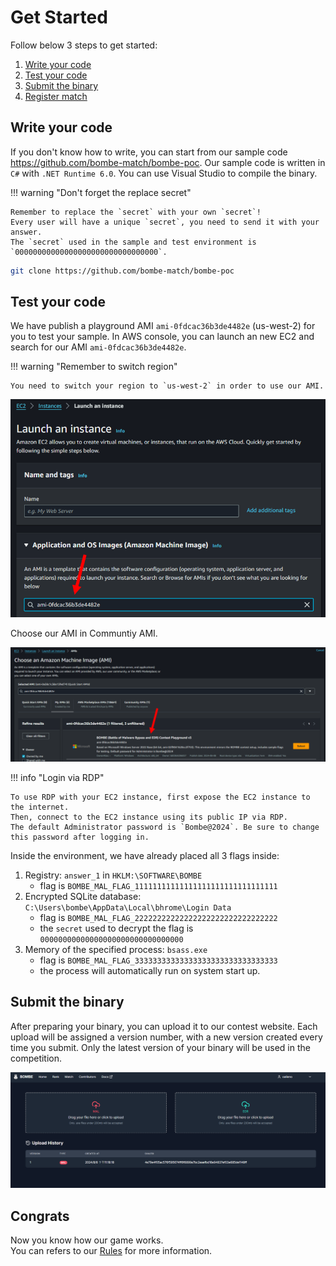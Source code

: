 # Get Started

Follow below 3 steps to get started:

1. [Write your code](#write-your-code)
2. [Test your code](#test-your-code)
3. [Submit the binary](#submit-the-binary)
4. [Register match](#register-match)

## Write your code

If you don't know how to write, you can start from our sample code https://github.com/bombe-match/bombe-poc. Our sample code is written in `C#` with `.NET Runtime 6.0`. You can use Visual Studio to compile the binary.  

!!! warning "Don't forget the replace secret"

    Remember to replace the `secret` with your own `secret`!  
    Every user will have a unique `secret`, you need to send it with your answer.  
    The `secret` used in the sample and test environment is `00000000000000000000000000000000`.

```sh
git clone https://github.com/bombe-match/bombe-poc
```

## Test your code

We have publish a playground AMI `ami-0fdcac36b3de4482e` (us-west-2) for you to test your sample. In AWS console, you can launch an new EC2 and search for our AMI `ami-0fdcac36b3de4482e`.

!!! warning "Remember to switch region"

    You need to switch your region to `us-west-2` in order to use our AMI.

![Search by AMI id](assets/ami-1.png)

Choose our AMI in Communtiy AMI.

![Choose our AMI in community AMI](assets/ami-2.png)

!!! info "Login via RDP"

    To use RDP with your EC2 instance, first expose the EC2 instance to the internet. 
    Then, connect to the EC2 instance using its public IP via RDP. 
    The default Administrator password is `Bombe@2024`. Be sure to change this password after logging in.

Inside the environment, we have already placed all 3 flags inside:

1. Registry: `answer_1` in `HKLM:\SOFTWARE\BOMBE`
    - flag is `BOMBE_MAL_FLAG_11111111111111111111111111111111`
2. Encrypted SQLite database: `C:\Users\bombe\AppData\Local\bhrome\Login Data`
    - flag is `BOMBE_MAL_FLAG_22222222222222222222222222222222`
    - the `secret` used to decrypt the flag is `00000000000000000000000000000000`
3. Memory of the specified process: `bsass.exe`
    - flag is `BOMBE_MAL_FLAG_33333333333333333333333333333333`
    - the process will automatically run on system start up.

## Submit the binary

After preparing your binary, you can upload it to our contest website. Each upload will be assigned a version number, with a new version created every time you submit. Only the latest version of your binary will be used in the competition.

![](assets/submit.png)

## Congrats

Now you know how our game works.  
You can refers to our [Rules](../Rules) for more information.
